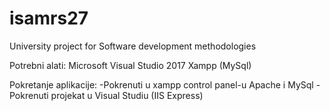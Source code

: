 # isamrs27
University project for Software development methodologies

Potrebni alati:
Microsoft Visual Studio 2017
Xampp (MySql)

Pokretanje aplikacije:
-Pokrenuti u xampp control panel-u Apache i MySql
-Pokrenuti projekat u Visual Studiu (IIS Express)

